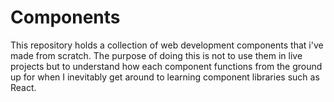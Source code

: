 <h1>Components</h1>

This repository holds a collection of web development components that i've made from scratch. The purpose of doing this is not to use them in live projects but to understand how each component functions from the ground up for when I inevitably get around to learning component libraries such as React.
